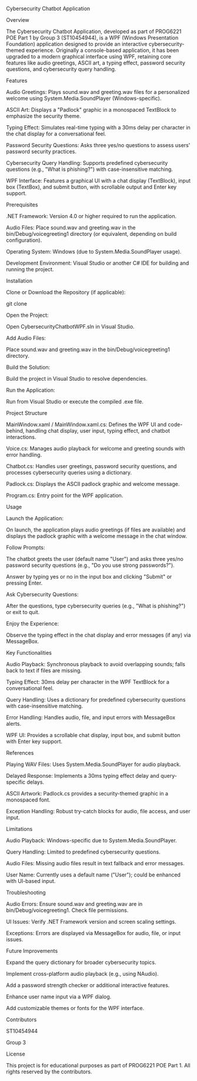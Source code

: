 Cybersecurity Chatbot Application

Overview

The Cybersecurity Chatbot Application, developed as part of PROG6221 POE Part 1 by Group 3 (ST10454944), is a WPF (Windows Presentation Foundation) application designed to provide an interactive cybersecurity-themed experience. Originally a console-based application, it has been upgraded to a modern graphical interface using WPF, retaining core features like audio greetings, ASCII art, a typing effect, password security questions, and cybersecurity query handling.

Features





Audio Greetings: Plays sound.wav and greeting.wav files for a personalized welcome using System.Media.SoundPlayer (Windows-specific).



ASCII Art: Displays a "Padlock" graphic in a monospaced TextBlock to emphasize the security theme.



Typing Effect: Simulates real-time typing with a 30ms delay per character in the chat display for a conversational feel.



Password Security Questions: Asks three yes/no questions to assess users' password security practices.



Cybersecurity Query Handling: Supports predefined cybersecurity questions (e.g., "What is phishing?") with case-insensitive matching.



WPF Interface: Features a graphical UI with a chat display (TextBlock), input box (TextBox), and submit button, with scrollable output and Enter key support.

Prerequisites





.NET Framework: Version 4.0 or higher required to run the application.



Audio Files: Place sound.wav and greeting.wav in the bin/Debug/voicegreeting1 directory (or equivalent, depending on build configuration).



Operating System: Windows (due to System.Media.SoundPlayer usage).



Development Environment: Visual Studio or another C# IDE for building and running the project.

Installation





Clone or Download the Repository (if applicable):

git clone <repository-url>



Open the Project:





Open CybersecurityChatbotWPF.sln in Visual Studio.



Add Audio Files:





Place sound.wav and greeting.wav in the bin/Debug/voicegreeting1 directory.



Build the Solution:





Build the project in Visual Studio to resolve dependencies.



Run the Application:





Run from Visual Studio or execute the compiled .exe file.

Project Structure





MainWindow.xaml / MainWindow.xaml.cs: Defines the WPF UI and code-behind, handling chat display, user input, typing effect, and chatbot interactions.



Voice.cs: Manages audio playback for welcome and greeting sounds with error handling.



Chatbot.cs: Handles user greetings, password security questions, and processes cybersecurity queries using a dictionary.



Padlock.cs: Displays the ASCII padlock graphic and welcome message.



Program.cs: Entry point for the WPF application.

Usage





Launch the Application:





On launch, the application plays audio greetings (if files are available) and displays the padlock graphic with a welcome message in the chat window.



Follow Prompts:





The chatbot greets the user (default name "User") and asks three yes/no password security questions (e.g., "Do you use strong passwords?").



Answer by typing yes or no in the input box and clicking "Submit" or pressing Enter.



Ask Cybersecurity Questions:





After the questions, type cybersecurity queries (e.g., "What is phishing?") or exit to quit.



Enjoy the Experience:





Observe the typing effect in the chat display and error messages (if any) via MessageBox.

Key Functionalities





Audio Playback: Synchronous playback to avoid overlapping sounds; falls back to text if files are missing.



Typing Effect: 30ms delay per character in the WPF TextBlock for a conversational feel.



Query Handling: Uses a dictionary for predefined cybersecurity questions with case-insensitive matching.



Error Handling: Handles audio, file, and input errors with MessageBox alerts.



WPF UI: Provides a scrollable chat display, input box, and submit button with Enter key support.

References





Playing WAV Files: Uses System.Media.SoundPlayer for audio playback.



Delayed Response: Implements a 30ms typing effect delay and query-specific delays.



ASCII Artwork: Padlock.cs provides a security-themed graphic in a monospaced font.



Exception Handling: Robust try-catch blocks for audio, file access, and user input.

Limitations





Audio Playback: Windows-specific due to System.Media.SoundPlayer.



Query Handling: Limited to predefined cybersecurity questions.



Audio Files: Missing audio files result in text fallback and error messages.



User Name: Currently uses a default name ("User"); could be enhanced with UI-based input.

Troubleshooting





Audio Errors: Ensure sound.wav and greeting.wav are in bin/Debug/voicegreeting1. Check file permissions.



UI Issues: Verify .NET Framework version and screen scaling settings.



Exceptions: Errors are displayed via MessageBox for audio, file, or input issues.

Future Improvements





Expand the query dictionary for broader cybersecurity topics.



Implement cross-platform audio playback (e.g., using NAudio).



Add a password strength checker or additional interactive features.



Enhance user name input via a WPF dialog.



Add customizable themes or fonts for the WPF interface.

Contributors





ST10454944



Group 3

License

This project is for educational purposes as part of PROG6221 POE Part 1. All rights reserved by the contributors.
